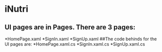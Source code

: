 # iNutri

## UI pages are in Pages. There are 3 pages:
  *HomePage.xaml
  *SignIn.xaml
  *SignUp.xaml
##The code behinds for the UI pages are:
  *HomePage.xaml.cs
  *SignIn.xaml.cs
  *SignUp.xaml.cs
